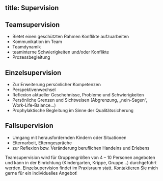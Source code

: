 title: Supervision
---

## Teamsupervision
- Bietet einen geschützten Rahmen Konflikte aufzuarbeiten
- Kommunikation im Team
- Teamdynamik
- teaminterne Schwierigkeiten und/oder Konflikte
- Prozessbegleitung


## Einzelsupervision
- Zur Erweiterung persönlicher Kompetenzen
- Perspektivenwechsel
- Reflexion aktueller Geschehnisse, Probleme und Schwierigkeiten 
- Persönliche Grenzen und Sichtweisen (Abgrenzung, „nein-Sagen“, Work-Life-Balance…)
- Prophylaktische Begleitung im Sinne der Qualitätssicherung

## Fallsupervision
- Umgang mit herausfordernden Kindern oder Situationen
- Elternarbeit, Elterngespräche
- zur Reflexion bzw. Veränderung beruflichen Handelns und Erlebens


Teamsupervision wird für Gruppengrößen von 4 – 10 Personen angeboten und kann in der Einrichtung (Kindergarten, Krippe, Gruppe...) durchgeführt werden. Einzelsupervision findet im Praxisraum statt. [Kontaktieren](/kontakt/) Sie mich gerne für ein individuelles Angebot!